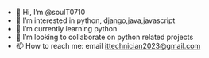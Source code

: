 - 👋 Hi, I’m @soulT0710
- 👀 I’m interested in python, django,java,javascript
- 🌱 I’m currently learning python
- 💞️ I’m looking to collaborate on python related projects
- 📫 How to reach me: email ittechnician2023@gmail.com

<!---
soulT0710/soulT0710 is a ✨ special ✨ repository because its `README.md` (this file) appears on your GitHub profile.
You can click the Preview link to take a look at your changes.
--->
